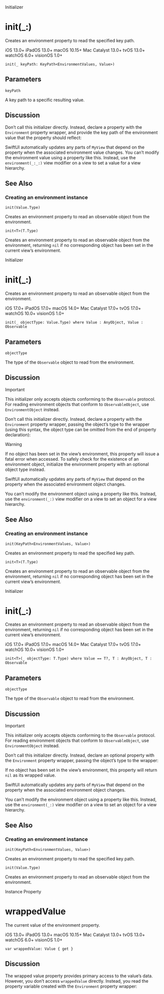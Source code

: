 Initializer

# init(_:)

Creates an environment property to read the specified key path.

iOS 13.0+  iPadOS 13.0+  macOS 10.15+  Mac Catalyst 13.0+  tvOS 13.0+  watchOS
6.0+  visionOS 1.0+

    
    
    init(_ keyPath: KeyPath<EnvironmentValues, Value>)

##  Parameters

`keyPath`

    

A key path to a specific resulting value.

## Discussion

Don’t call this initializer directly. Instead, declare a property with the
`Environment` property wrapper, and provide the key path of the environment
value that the property should reflect:

SwiftUI automatically updates any parts of `MyView` that depend on the
property when the associated environment value changes. You can’t modify the
environment value using a property like this. Instead, use the
`environment(_:_:)` view modifier on a view to set a value for a view
hierarchy.

## See Also

### Creating an environment instance

`init(Value.Type)`

Creates an environment property to read an observable object from the
environment.

`init<T>(T.Type)`

Creates an environment property to read an observable object from the
environment, returning `nil` if no corresponding object has been set in the
current view’s environment.

Initializer

# init(_:)

Creates an environment property to read an observable object from the
environment.

iOS 17.0+  iPadOS 17.0+  macOS 14.0+  Mac Catalyst 17.0+  tvOS 17.0+  watchOS
10.0+  visionOS 1.0+

    
    
    init(_ objectType: Value.Type) where Value : AnyObject, Value : Observable

##  Parameters

`objectType`

    

The type of the `Observable` object to read from the environment.

## Discussion

Important

This initializer only accepts objects conforming to the `Observable` protocol.
For reading environment objects that conform to `ObservableObject`, use
`EnvironmentObject` instead.

Don’t call this initializer directly. Instead, declare a property with the
`Environment` property wrapper, passing the object’s type to the wrapper
(using this syntax, the object type can be omitted from the end of property
declaration):

Warning

If no object has been set in the view’s environment, this property will issue
a fatal error when accessed. To safely check for the existence of an
environment object, initialize the environment property with an optional
object type instead.

SwiftUI automatically updates any parts of `MyView` that depend on the
property when the associated environment object changes.

You can’t modify the environment object using a property like this. Instead,
use the `environment(_:)` view modifier on a view to set an object for a view
hierarchy.

## See Also

### Creating an environment instance

`init(KeyPath<EnvironmentValues, Value>)`

Creates an environment property to read the specified key path.

`init<T>(T.Type)`

Creates an environment property to read an observable object from the
environment, returning `nil` if no corresponding object has been set in the
current view’s environment.

Initializer

# init(_:)

Creates an environment property to read an observable object from the
environment, returning `nil` if no corresponding object has been set in the
current view’s environment.

iOS 17.0+  iPadOS 17.0+  macOS 14.0+  Mac Catalyst 17.0+  tvOS 17.0+  watchOS
10.0+  visionOS 1.0+

    
    
    init<T>(_ objectType: T.Type) where Value == T?, T : AnyObject, T : Observable

##  Parameters

`objectType`

    

The type of the `Observable` object to read from the environment.

## Discussion

Important

This initializer only accepts objects conforming to the `Observable` protocol.
For reading environment objects that conform to `ObservableObject`, use
`EnvironmentObject` instead.

Don’t call this initializer directly. Instead, declare an optional property
with the `Environment` property wrapper, passing the object’s type to the
wrapper:

If no object has been set in the view’s environment, this property will return
`nil` as its wrapped value.

SwiftUI automatically updates any parts of `MyView` that depend on the
property when the associated environment object changes.

You can’t modify the environment object using a property like this. Instead,
use the `environment(_:)` view modifier on a view to set an object for a view
hierarchy.

## See Also

### Creating an environment instance

`init(KeyPath<EnvironmentValues, Value>)`

Creates an environment property to read the specified key path.

`init(Value.Type)`

Creates an environment property to read an observable object from the
environment.

Instance Property

# wrappedValue

The current value of the environment property.

iOS 13.0+  iPadOS 13.0+  macOS 10.15+  Mac Catalyst 13.0+  tvOS 13.0+  watchOS
6.0+  visionOS 1.0+

    
    
    var wrappedValue: Value { get }

## Discussion

The wrapped value property provides primary access to the value’s data.
However, you don’t access `wrappedValue` directly. Instead, you read the
property variable created with the `Environment` property wrapper:

